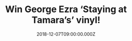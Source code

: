 ---
campaign-uuid: "c-53f4d3ac-3b17-4660-a62c-de54f36c37a9"
type: "Competition"
category: "Music"
date: "2018-12-07T09:00:00.000Z"
end-date: "2019-01-07T23:59:00.000Z"
disable-form: false
is_promoted: false
has_entry_page: true
title: "Win George Ezra ‘Staying at Tamara’s’ vinyl!"
competition-description: "<p>George Ezra returns with his highly anticipated sophomore\
  \ album Staying At Tamara’s. Three years after the release of his 4x platinum, number\
  \ one debut album Wanted On Voyage, George returns with a collection of “songs about\
  \ escapism, dreaming, anxieties and love. We are giving away his brand new album\
  \ on vinyl edition to one of our lucky members!</p>\r\n<p>Want to enjoy George Ezra’\
  s new tunes? Click below for a chance to win!</p>"
hero-header: "Win George Ezra ‘Staying at Tamara’s’ vinyl!"
terms-confirmation: "N/A"
banner-img: "https://assets.expresslyapp.com/asset-ee6fdea3-ac5f-4e52-8f6a-f5f8d8de73f6.jpg"
logo-left-href: "aaa.nme.com"
logo-left-image: "https://assets.expresslyapp.com/asset-5d7c9130-9c35-4e1f-ba3e-f21691c72bd9.jpg"
logo-left-title: "NME AAA"
bg-image-hero: "https://assets.expresslyapp.com/asset-5668fc72-be99-4a55-9e6a-303feac9560d.jpg"
bg-image-first: "https://assets.expresslyapp.com/asset-3ebc479a-cb70-46d7-a0ee-45bf076692fe.jpg"
section1-content: "<p>Uninhibited, feel-good new single ‘Paradise’ previews the new\
  \ album and is available now to stream and download Just like Wanted On Voyage,\
  \ Staying At Tamara’s was written, created and inspired by George’s travels, including\
  \ spells on the Isle of Skye; at a pig farm in Norfolk; in a former cornflour shed\
  \ in Kent; a converted cow shed in north Wales; and in an Airbnb in Barcelona owned\
  \ by the Tamara of the album’s title. The result is a finger-snapping, brass-blaring,\
  \ wind-in-the-hair album that shines with positivity and encouragement, alongside\
  \ moments of more subdued reflection.</p>\r\n<p>This album is a MUST! Enter the\
  \ form below for a chance to win and it could be coming home with you! Good luck!</p>"
entry-title: "Win George Ezra ‘Staying at Tamara’s’ vinyl!"
entry-content: "Enter the draw to win George Ezra ‘Staying at Tamara’s’ vinyl by completing\
  \ the form below before 23:59 on 7th of January 2019."
has-winner: false
prize-description: "George Ezra ‘Staying at Tamara’s’ vinyl."
special-conditions: "Multiple entries are allowed up to one every day.\r\nThis competition\
  \ is also available on: http://club.expressly.io/competitons/george-ezra-tamara-vinyl"
country-restrictions:
- "GB"
---